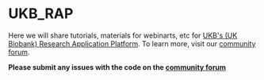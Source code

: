 # UKB_RAP
Here we will share tutorials, materials for webinarts, etc for [UKB's (UK Biobank) Research Application Platform](https://ukbiobank.dnanexus.com/). To learn more, visit our [community forum](https://community.dnanexus.com/s/). 

**Please submit any issues with the code on the [community forum](https://community.dnanexus.com/s/)**
